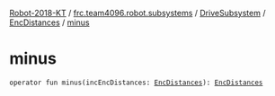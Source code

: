 [Robot-2018-KT](../../../index.md) / [frc.team4096.robot.subsystems](../../index.md) / [DriveSubsystem](../index.md) / [EncDistances](index.md) / [minus](./minus.md)

# minus

`operator fun minus(incEncDistances: `[`EncDistances`](index.md)`): `[`EncDistances`](index.md)